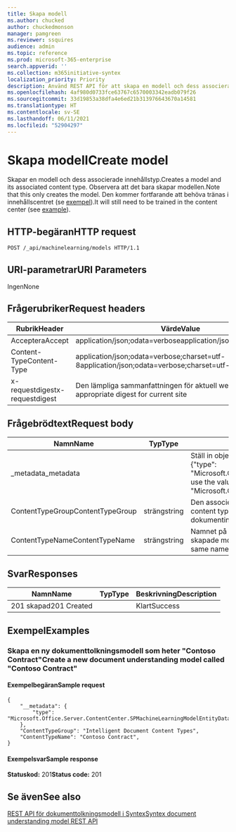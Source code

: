 ```yaml
---
title: Skapa modell
ms.author: chucked
author: chuckedmonson
manager: pamgreen
ms.reviewer: ssquires
audience: admin
ms.topic: reference
ms.prod: microsoft-365-enterprise
search.appverid: ''
ms.collection: m365initiative-syntex
localization_priority: Priority
description: Använd REST API för att skapa en modell och dess associerade innehållstyp.
ms.openlocfilehash: 4af980d0733fce63767c6570003342eadb079f26
ms.sourcegitcommit: 33d19853a38dfa4e6ed21b313976643670a14581
ms.translationtype: HT
ms.contentlocale: sv-SE
ms.lasthandoff: 06/11/2021
ms.locfileid: "52904297"
---
```

# <a name="create-model"></a><span data-ttu-id="9b031-103">Skapa modell</span><span class="sxs-lookup"><span data-stu-id="9b031-103">Create model</span></span>

<span data-ttu-id="9b031-104">Skapar en modell och dess associerade innehållstyp.</span><span class="sxs-lookup"><span data-stu-id="9b031-104">Creates a model and its associated content type.</span></span> <span data-ttu-id="9b031-105">Observera att det bara skapar modellen.</span><span class="sxs-lookup"><span data-stu-id="9b031-105">Note that this only creates the model.</span></span> <span data-ttu-id="9b031-106">Den kommer fortfarande att behöva tränas i innehållscentret (se [exempel](rest-createmodel-method.md#examples)).</span><span class="sxs-lookup"><span data-stu-id="9b031-106">It will still need to be trained in the content center (see [example](rest-createmodel-method.md#examples)).</span></span>

## <a name="http-request"></a><span data-ttu-id="9b031-107">HTTP-begäran</span><span class="sxs-lookup"><span data-stu-id="9b031-107">HTTP request</span></span>

```
POST /_api/machinelearning/models HTTP/1.1
```
## <a name="uri-parameters"></a><span data-ttu-id="9b031-108">URI-parametrar</span><span class="sxs-lookup"><span data-stu-id="9b031-108">URI Parameters</span></span>

<span data-ttu-id="9b031-109">Ingen</span><span class="sxs-lookup"><span data-stu-id="9b031-109">None</span></span>

## <a name="request-headers"></a><span data-ttu-id="9b031-110">Frågerubriker</span><span class="sxs-lookup"><span data-stu-id="9b031-110">Request headers</span></span>

| <span data-ttu-id="9b031-111">Rubrik</span><span class="sxs-lookup"><span data-stu-id="9b031-111">Header</span></span> | <span data-ttu-id="9b031-112">Värde</span><span class="sxs-lookup"><span data-stu-id="9b031-112">Value</span></span> |
|--------|-------|
|<span data-ttu-id="9b031-113">Acceptera</span><span class="sxs-lookup"><span data-stu-id="9b031-113">Accept</span></span>|<span data-ttu-id="9b031-114">application/json;odata=verbose</span><span class="sxs-lookup"><span data-stu-id="9b031-114">application/json;odata=verbose</span></span>|
|<span data-ttu-id="9b031-115">Content-Type</span><span class="sxs-lookup"><span data-stu-id="9b031-115">Content-Type</span></span>|<span data-ttu-id="9b031-116">application/json;odata=verbose;charset=utf-8</span><span class="sxs-lookup"><span data-stu-id="9b031-116">application/json;odata=verbose;charset=utf-8</span></span>|
|<span data-ttu-id="9b031-117">x-requestdigest</span><span class="sxs-lookup"><span data-stu-id="9b031-117">x-requestdigest</span></span>|<span data-ttu-id="9b031-118">Den lämpliga sammanfattningen för aktuell webbplats</span><span class="sxs-lookup"><span data-stu-id="9b031-118">The appropriate digest for current site</span></span>|

## <a name="request-body"></a><span data-ttu-id="9b031-119">Frågebrödtext</span><span class="sxs-lookup"><span data-stu-id="9b031-119">Request body</span></span>

|<span data-ttu-id="9b031-120">Namn</span><span class="sxs-lookup"><span data-stu-id="9b031-120">Name</span></span>    |<span data-ttu-id="9b031-121">Typ</span><span class="sxs-lookup"><span data-stu-id="9b031-121">Type</span></span>   |<span data-ttu-id="9b031-122">Beskrivning</span><span class="sxs-lookup"><span data-stu-id="9b031-122">Description</span></span> |
|--------|-------|------------|
|<span data-ttu-id="9b031-123">_metadata</span><span class="sxs-lookup"><span data-stu-id="9b031-123">_metadata</span></span>|  |<span data-ttu-id="9b031-124">Ställ in objektmeta på SPO.</span><span class="sxs-lookup"><span data-stu-id="9b031-124">Set the object meta on the SPO.</span></span> <span data-ttu-id="9b031-125">Använd alltid värdet: {"type": "Microsoft.Office.Server.ContentCenter.SPMachineLearningModelEntityData"}.</span><span class="sxs-lookup"><span data-stu-id="9b031-125">Always use the value: {"type": "Microsoft.Office.Server.ContentCenter.SPMachineLearningModelEntityData"}.</span></span> |
|<span data-ttu-id="9b031-126">ContentTypeGroup</span><span class="sxs-lookup"><span data-stu-id="9b031-126">ContentTypeGroup</span></span>|<span data-ttu-id="9b031-127">sträng</span><span class="sxs-lookup"><span data-stu-id="9b031-127">string</span></span>|<span data-ttu-id="9b031-128">Den associerade innehållstypgrupp som är kopplad till modellen.</span><span class="sxs-lookup"><span data-stu-id="9b031-128">The associated content type group associated with the model.</span></span> <span data-ttu-id="9b031-129">Som standard för “Intelligenta dokumentinnehållstyper".</span><span class="sxs-lookup"><span data-stu-id="9b031-129">Defaulted to "Intelligent Document Content Types".</span></span>|
|<span data-ttu-id="9b031-130">ContentTypeName</span><span class="sxs-lookup"><span data-stu-id="9b031-130">ContentTypeName</span></span>|<span data-ttu-id="9b031-131">sträng</span><span class="sxs-lookup"><span data-stu-id="9b031-131">string</span></span>|<span data-ttu-id="9b031-132">Namnet på den associerade innehållstypen.</span><span class="sxs-lookup"><span data-stu-id="9b031-132">The associated content type name.</span></span> <span data-ttu-id="9b031-133">Den skapade modellfilen kommer att ha samma namn.</span><span class="sxs-lookup"><span data-stu-id="9b031-133">The created model file will have the same name.</span></span>|

## <a name="responses"></a><span data-ttu-id="9b031-134">Svar</span><span class="sxs-lookup"><span data-stu-id="9b031-134">Responses</span></span>

| <span data-ttu-id="9b031-135">Namn</span><span class="sxs-lookup"><span data-stu-id="9b031-135">Name</span></span>   | <span data-ttu-id="9b031-136">Typ</span><span class="sxs-lookup"><span data-stu-id="9b031-136">Type</span></span>  | <span data-ttu-id="9b031-137">Beskrivning</span><span class="sxs-lookup"><span data-stu-id="9b031-137">Description</span></span>|
|--------|-------|------------|
|<span data-ttu-id="9b031-138">201 skapad</span><span class="sxs-lookup"><span data-stu-id="9b031-138">201 Created</span></span>| |<span data-ttu-id="9b031-139">Klart</span><span class="sxs-lookup"><span data-stu-id="9b031-139">Success</span></span>|

## <a name="examples"></a><span data-ttu-id="9b031-140">Exempel</span><span class="sxs-lookup"><span data-stu-id="9b031-140">Examples</span></span>

### <a name="create-a-new-document-understanding-model-called-contoso-contract"></a><span data-ttu-id="9b031-141">Skapa en ny dokumenttolkningsmodell som heter "Contoso Contract"</span><span class="sxs-lookup"><span data-stu-id="9b031-141">Create a new document understanding model called "Contoso Contract"</span></span>

#### <a name="sample-request"></a><span data-ttu-id="9b031-142">Exempelbegäran</span><span class="sxs-lookup"><span data-stu-id="9b031-142">Sample request</span></span>

```
{
    "__metadata": {
        "type": "Microsoft.Office.Server.ContentCenter.SPMachineLearningModelEntityData"
    },
    "ContentTypeGroup": "Intelligent Document Content Types",
    "ContentTypeName": "Contoso Contract",
}
```

#### <a name="sample-response"></a><span data-ttu-id="9b031-143">Exempelsvar</span><span class="sxs-lookup"><span data-stu-id="9b031-143">Sample response</span></span>

<span data-ttu-id="9b031-144">**Statuskod:** 201</span><span class="sxs-lookup"><span data-stu-id="9b031-144">**Status code:** 201</span></span>

## <a name="see-also"></a><span data-ttu-id="9b031-145">Se även</span><span class="sxs-lookup"><span data-stu-id="9b031-145">See also</span></span>

[<span data-ttu-id="9b031-146">REST API för dokumenttolkningsmodell i Syntex</span><span class="sxs-lookup"><span data-stu-id="9b031-146">Syntex document understanding model REST API</span></span>](syntex-model-rest-api.md)
